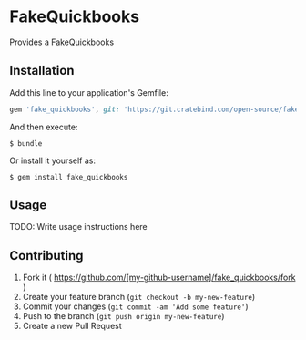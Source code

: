 # FakeQuickbooks

Provides a FakeQuickbooks

## Installation

Add this line to your application's Gemfile:

```ruby
gem 'fake_quickbooks', git: 'https://git.cratebind.com/open-source/fake_quickbooks.git'
```

And then execute:

    $ bundle

Or install it yourself as:

    $ gem install fake_quickbooks

## Usage

TODO: Write usage instructions here

## Contributing

1. Fork it ( https://github.com/[my-github-username]/fake_quickbooks/fork )
2. Create your feature branch (`git checkout -b my-new-feature`)
3. Commit your changes (`git commit -am 'Add some feature'`)
4. Push to the branch (`git push origin my-new-feature`)
5. Create a new Pull Request
